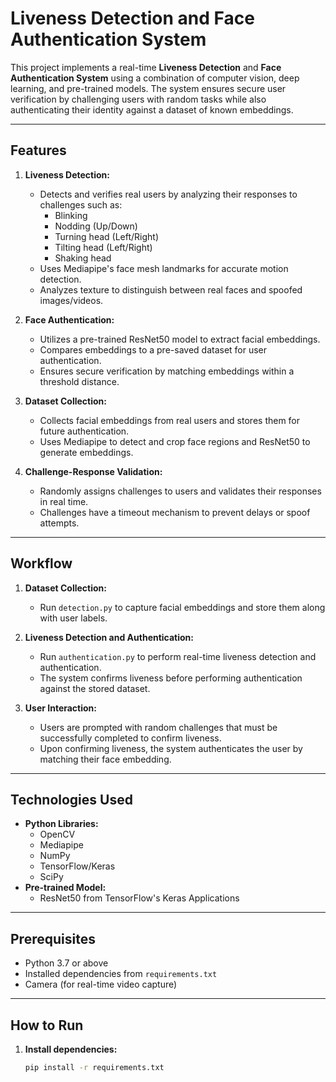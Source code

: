# Liveness Detection and Face Authentication System

This project implements a real-time **Liveness Detection** and **Face Authentication System** using a combination of computer vision, deep learning, and pre-trained models. The system ensures secure user verification by challenging users with random tasks while also authenticating their identity against a dataset of known embeddings.

---

## Features

1. **Liveness Detection:**
   - Detects and verifies real users by analyzing their responses to challenges such as:
     - Blinking
     - Nodding (Up/Down)
     - Turning head (Left/Right)
     - Tilting head (Left/Right)
     - Shaking head
   - Uses Mediapipe's face mesh landmarks for accurate motion detection.
   - Analyzes texture to distinguish between real faces and spoofed images/videos.

2. **Face Authentication:**
   - Utilizes a pre-trained ResNet50 model to extract facial embeddings.
   - Compares embeddings to a pre-saved dataset for user authentication.
   - Ensures secure verification by matching embeddings within a threshold distance.

3. **Dataset Collection:**
   - Collects facial embeddings from real users and stores them for future authentication.
   - Uses Mediapipe to detect and crop face regions and ResNet50 to generate embeddings.

4. **Challenge-Response Validation:**
   - Randomly assigns challenges to users and validates their responses in real time.
   - Challenges have a timeout mechanism to prevent delays or spoof attempts.

---

## Workflow

1. **Dataset Collection:**
   - Run `detection.py` to capture facial embeddings and store them along with user labels.

2. **Liveness Detection and Authentication:**
   - Run `authentication.py` to perform real-time liveness detection and authentication.
   - The system confirms liveness before performing authentication against the stored dataset.

3. **User Interaction:**
   - Users are prompted with random challenges that must be successfully completed to confirm liveness.
   - Upon confirming liveness, the system authenticates the user by matching their face embedding.

---

## Technologies Used

- **Python Libraries:**
  - OpenCV
  - Mediapipe
  - NumPy
  - TensorFlow/Keras
  - SciPy
- **Pre-trained Model:**
  - ResNet50 from TensorFlow's Keras Applications

---

## Prerequisites

- Python 3.7 or above
- Installed dependencies from `requirements.txt`
- Camera (for real-time video capture)

---

## How to Run

1. **Install dependencies:**
   ```bash
   pip install -r requirements.txt
